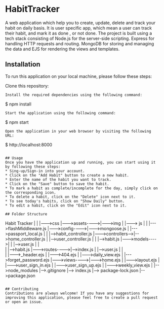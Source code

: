 # HabitTracker

A web application which help you to create, update, delete and track your habit on daily basis.
It is user specific app, which mean a user can track their habit, and mark it as done , or not done.
The project is built using a tech stack consisting of Node.js for the server-side scripting.
Express for handling HTTP requests and routing.
MongoDB for storing and managing the data and EJS for rendering the views and templates.

## Installation

To run this application on your local machine, please follow these steps:

Clone this repository:

```
Install the required dependencies using the following command:
```

$ npm install

```
Start the application using the following command:
```

$ npm start

```
Open the application in your web browser by visiting the following URL:
```

$ http://localhost:8000

```

## Usage
Once you have the application up and running, you can start using it by following these steps:
* Sing-up/Sign-in into your account.
* Click on the "Add Habit" button to create a new habit.
* Enter the name of the habit you want to track.
* Click on the "Save" button to save the habit.
* To mark a habit as complete/incomplete for the day, simply click on the corresponding icon.
* To delete a habit, click on the "Delete" icon next to it.
* To see today's habits, click on "Show Daily" button.
* To edit a habit, click on the "Edit" icon next to it.

## Folder Structure
```

Habit Tracker
|
| |--->css
|--->assets---->|--->img
| |---> js
|
| |--->flashMiddleware.js
|--->config---->|--->mongoose.js
| |--->passport_local.js
|
| |-->habit_controller.js
|--->controllers-->|-->home_controller.js
| |-->user_controller.js
|
| |-->habit.js
|--->models---->|
| |-->user.js
|
|  
 | |-->habit.js
|--->routes---->|-->index.js
| |-->user.js
|
|  
 | |--->\_header.ejs
| |--->404.ejs
| |--->daily_view.ejs
| |--->forget_password.ejs
|--->views---->|--->home.ejs
| |--->layout.ejs
| |--->user_sign_in.ejs
| |--->user_sign_up.ejs
| |--->weekly_view.ejs
|
|-->node_modules
|-->.gitignore
|--> index.js
|--> package-lock.json
|-->package.json

```

## Contributing
Contributions are always welcome! If you have any suggestions for improving this application, please feel free to create a pull request or open an issue.




```
